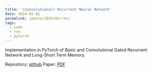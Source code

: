 ```yaml
---
title: '(Convolutional) Recurrent Neural Network'
date: 2024-02-01
permalink: /posts/2024/02/rnn/
tags:
  - code
  - rnn
  - pytorch
---
```


Implementation in PyTorch of Basic and Convolutional Gated Recurrent Network and Long-Short Term Memory.

Repository: [github](https://github.com/vilhess/RNN)
Paper: [PDF](ee)
